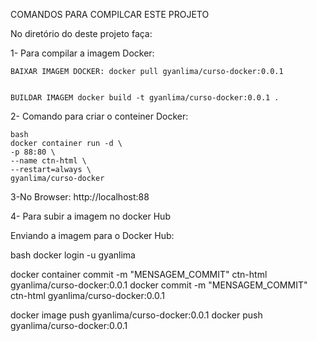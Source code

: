 
COMANDOS PARA COMPILCAR ESTE PROJETO

No diretório do deste projeto faça:

1- Para compilar a imagem Docker:
 
    BAIXAR IMAGEM DOCKER: docker pull gyanlima/curso-docker:0.0.1 


    BUILDAR IMAGEM docker build -t gyanlima/curso-docker:0.0.1 .

 
2- Comando para criar o conteiner Docker:
 
    bash
    docker container run -d \
    -p 88:80 \
    --name ctn-html \
    --restart=always \
    gyanlima/curso-docker


3-No Browser: 
    http://localhost:88


4- Para subir a imagem no docker Hub

Enviando a imagem para o Docker Hub:
 
bash
docker login -u gyanlima
  
docker container commit -m "MENSAGEM_COMMIT" ctn-html gyanlima/curso-docker:0.0.1
docker commit -m "MENSAGEM_COMMIT" ctn-html gyanlima/curso-docker:0.0.1

docker image push gyanlima/curso-docker:0.0.1
docker push gyanlima/curso-docker:0.0.1